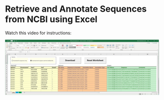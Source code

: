 # Retrieve and Annotate Sequences from NCBI using Excel

Watch this video for instructions:

[![Youtube video instruction](https://github.com/Ghahfarokhi/NCBI_Batch_Download/blob/master/Screenshots/RefSeq_Downloader_Header.JPG)](https://www.youtube.com/watch?v=T97HnEkpupI "Retrieve and Annotate Sequences from NCBI using Excel.")

